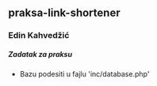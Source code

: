 ## praksa-link-shortener
### Edin Kahvedžić
##### Zadatak za praksu

* Bazu podesiti u fajlu 'inc/database.php'
